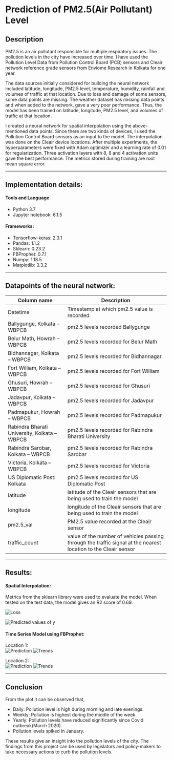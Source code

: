 # Prediction of PM2.5(Air Pollutant) Level

## Description

PM2.5 is an air pollutant responsible for multiple respiratory issues. The pollution levels in the city have increased over time. I have used the Pollution Level Data from Pollution Control Board (PCB) sensors and Cleair network reference grade sensors from Enviome Research in Kolkata for one year.

The data sources initially considered for building the neural network included latitude, longitude, PM2.5 level, temperature, humidity, rainfall and volumes of traffic at that location. Due to loss and damage of some sensors, some data points are missing. The weather dataset has missing data points and when added to the network, gave a very poor performance. Thus, the model has been trained on latitude, longitude, PM2.5 level, and volumes of traffic at that location.

I created a neural network for spatial interpolation using the above-mentioned data points. Since there are two kinds of devices, I used the Pollution Control Board sensors as an input to the model. The interpolation was done on the Cleair device locations. After multiple experiments, the hyperparameters were fixed with Adam optimizer and a learning rate of 0.01 for regularization. Three activation layers with 8, 8 and 4 activation units gave the best performance. The metrics stored during training are root mean square error.

---
## Implementation details:

#### Tools and Language
* Python 3.7
* Jupyter notebook: 6.1.5
#### Frameworks:
* Tensorflow-keras: 2.3.1
* Pandas: 1.1.2
* Sklearn: 0.23.2
* FBProphet: 0.7.1
* Numpy: 1.18.5
* Matplotlib: 3.3.2

---
## Datapoints of the neural network:

| Column name                                  | Description                                                                                                     |
| -------------------------------------------- | --------------------------------------------------------------------------------------------------------------- |
| Datetime                                     | Timestamp at which pm2.5 value is recorded                                                                      |
| Ballygunge, Kolkata - WBPCB                  | pm2.5 levels recorded Ballygunge                                                                                |
| Belur Math, Howrah – WBPCB                   | pm2.5 levels recorded for Belur Math                                                                            |
| Bidhannagar, Kolkata – WBPCB                 | pm2.5 levels recorded for Bidhannagar                                                                           |
| Fort William, Kolkata – WBPCB                | pm2.5 levels recorded for Fort William                                                                          |
| Ghusuri, Howrah – WBPCB                      | pm2.5 levels recorded for Ghusuri                                                                               |
| Jadavpur, Kolkata – WBPCB                    | pm2.5 levels recorded for Jadavpur                                                                              |
| Padmapukur, Howrah – WBPCB                   | pm2.5 levels recorded for Padmapukur                                                                            |
| Rabindra Bharati University, Kolkata – WBPCB | pm2.5 levels recorded for Rabindra Bharati University                                                           |
| Rabindra Sarobar, Kolkata – WBPCB            | pm2.5 levels recorded for Rabindra Sarobar                                                                      |
| Victoria, Kolkata – WBPCB                    | pm2.5 levels recorded for Victoria                                                                              |
| US Diplomatic Post: Kolkata                  | pm2.5 levels recorded for US Diplomatic Post                                                                    |
| latitude                                     | latitude of the Cleair sensors that are being used to train the model                                           |
| longitude                                    | longitude of the Cleair sensors that are being used to train the model                                          |
| pm2.5_val                                    | PM2.5 value recorded at the Cleair sensor                                                                       |
| traffic_count                                | value of the number of vehicles passing through the traffic signal at the nearest location to the Cleair sensor |

---
## Results:

#### Spatial Interpolation:

Metrics from the sklearn library were used to evaluate the model. When tested on the test data, the model gives an R2 score of 0.69.

![Loss](results/spatial_interpolation_loss.png)

![Predicted values of y](results/spatial_interpolation_pred.png)



#### Time Series Model using FBProphet:

Location 1:  
![Prediction](results/location1_1.png)
![Trends](results/location1_2.png)

Location 2:  
![Prediction](results/location2_1.png)
![Trends](results/location2_2.png)

---
## Conclusion

From the plot it can be observed that,
* Daily: Pollution level is high during morning and late evenings.
* Weekly: Pollution is highest during the middle of the week.
* Yearly: Pollution levels have reduced significantly since Covid outbreak(March 2020).
* Pollution levels spiked in January.

These results give an insight into the pollution levels of the city. The findings from this project can be used by legislators and policy-makers to take necessary actions to curb the pollution levels.
